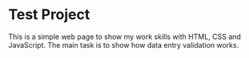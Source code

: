 # Test Project

This is a simple web page to show my work skills with HTML, CSS and JavaScript. The main task is to show how data entry validation works.

##
